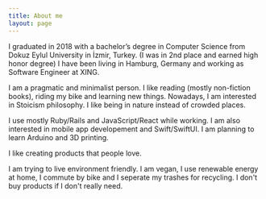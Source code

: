 ```yaml
---
title: About me
layout: page
---
```


I graduated in 2018 with a bachelor’s degree in Computer Science from Dokuz Eylul University in İzmir, Turkey. (I was in 2nd place and earned high honor degree) I have been living in Hamburg, Germany and working as Software Engineer at XING.

I am a pragmatic and minimalist person. I like reading (mostly non-fiction books), riding my bike and learning new things. Nowadays, I am interested in Stoicism philosophy. I like being in nature instead of crowded places.

I use mostly Ruby/Rails and JavaScript/React while working. I am also interested in mobile app developement and Swift/SwiftUI. I am planning to learn Arduino and 3D printing.

I like creating products that people love.

I am trying to live environment friendly. I am vegan, I use renewable energy at home, I commute by bike and I seperate my trashes for recycling. I don't buy products if I don't really need.
